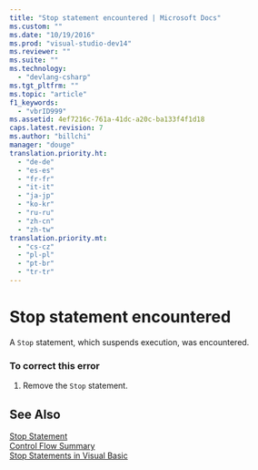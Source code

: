 ```yaml
---
title: "Stop statement encountered | Microsoft Docs"
ms.custom: ""
ms.date: "10/19/2016"
ms.prod: "visual-studio-dev14"
ms.reviewer: ""
ms.suite: ""
ms.technology: 
  - "devlang-csharp"
ms.tgt_pltfrm: ""
ms.topic: "article"
f1_keywords: 
  - "vbrID999"
ms.assetid: 4ef7216c-761a-41dc-a20c-ba133f4f1d18
caps.latest.revision: 7
ms.author: "billchi"
manager: "douge"
translation.priority.ht: 
  - "de-de"
  - "es-es"
  - "fr-fr"
  - "it-it"
  - "ja-jp"
  - "ko-kr"
  - "ru-ru"
  - "zh-cn"
  - "zh-tw"
translation.priority.mt: 
  - "cs-cz"
  - "pl-pl"
  - "pt-br"
  - "tr-tr"
---
```

# Stop statement encountered
A `Stop` statement, which suspends execution, was encountered.  
  
### To correct this error  
  
1.  Remove the `Stop` statement.  
  
## See Also  
 [Stop Statement](../Topic/Stop%20Statement%20\(Visual%20Basic\).md)   
 [Control Flow Summary](../Topic/Control%20Flow%20Summary%20\(Visual%20Basic\).md)   
 [Stop Statements in Visual Basic](../debugger/stop-statements-in-visual-basic.md)